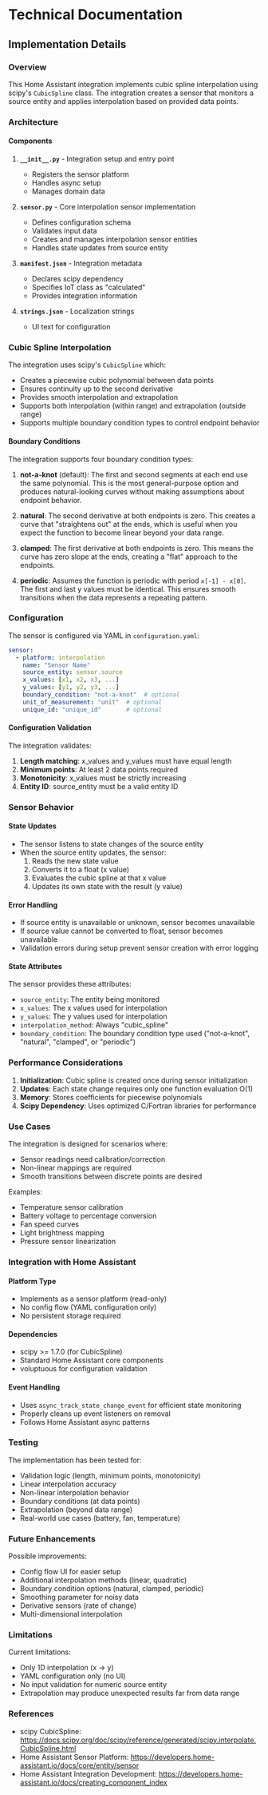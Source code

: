 # Technical Documentation

## Implementation Details

### Overview
This Home Assistant integration implements cubic spline interpolation using scipy's `CubicSpline` class. The integration creates a sensor that monitors a source entity and applies interpolation based on provided data points.

### Architecture

#### Components

1. **`__init__.py`** - Integration setup and entry point
   - Registers the sensor platform
   - Handles async setup
   - Manages domain data

2. **`sensor.py`** - Core interpolation sensor implementation
   - Defines configuration schema
   - Validates input data
   - Creates and manages interpolation sensor entities
   - Handles state updates from source entity

3. **`manifest.json`** - Integration metadata
   - Declares scipy dependency
   - Specifies IoT class as "calculated"
   - Provides integration information

4. **`strings.json`** - Localization strings
   - UI text for configuration

### Cubic Spline Interpolation

The integration uses scipy's `CubicSpline` which:
- Creates a piecewise cubic polynomial between data points
- Ensures continuity up to the second derivative
- Provides smooth interpolation and extrapolation
- Supports both interpolation (within range) and extrapolation (outside range)
- Supports multiple boundary condition types to control endpoint behavior

#### Boundary Conditions

The integration supports four boundary condition types:

1. **not-a-knot** (default): The first and second segments at each end use the same polynomial. This is the most general-purpose option and produces natural-looking curves without making assumptions about endpoint behavior.

2. **natural**: The second derivative at both endpoints is zero. This creates a curve that "straightens out" at the ends, which is useful when you expect the function to become linear beyond your data range.

3. **clamped**: The first derivative at both endpoints is zero. This means the curve has zero slope at the ends, creating a "flat" approach to the endpoints.

4. **periodic**: Assumes the function is periodic with period `x[-1] - x[0]`. The first and last y values must be identical. This ensures smooth transitions when the data represents a repeating pattern.

### Configuration

The sensor is configured via YAML in `configuration.yaml`:

```yaml
sensor:
  - platform: interpolation
    name: "Sensor Name"
    source_entity: sensor.source
    x_values: [x1, x2, x3, ...]
    y_values: [y1, y2, y3, ...]
    boundary_condition: "not-a-knot"  # optional
    unit_of_measurement: "unit"  # optional
    unique_id: "unique_id"       # optional
```

#### Configuration Validation

The integration validates:
1. **Length matching**: x_values and y_values must have equal length
2. **Minimum points**: At least 2 data points required
3. **Monotonicity**: x_values must be strictly increasing
4. **Entity ID**: source_entity must be a valid entity ID

### Sensor Behavior

#### State Updates
- The sensor listens to state changes of the source entity
- When the source entity updates, the sensor:
  1. Reads the new state value
  2. Converts it to a float (x value)
  3. Evaluates the cubic spline at that x value
  4. Updates its own state with the result (y value)

#### Error Handling
- If source entity is unavailable or unknown, sensor becomes unavailable
- If source value cannot be converted to float, sensor becomes unavailable
- Validation errors during setup prevent sensor creation with error logging

#### State Attributes

The sensor provides these attributes:
- `source_entity`: The entity being monitored
- `x_values`: The x values used for interpolation
- `y_values`: The y values used for interpolation
- `interpolation_method`: Always "cubic_spline"
- `boundary_condition`: The boundary condition type used ("not-a-knot", "natural", "clamped", or "periodic")

### Performance Considerations

1. **Initialization**: Cubic spline is created once during sensor initialization
2. **Updates**: Each state change requires only one function evaluation O(1)
3. **Memory**: Stores coefficients for piecewise polynomials
4. **Scipy Dependency**: Uses optimized C/Fortran libraries for performance

### Use Cases

The integration is designed for scenarios where:
- Sensor readings need calibration/correction
- Non-linear mappings are required
- Smooth transitions between discrete points are desired

Examples:
- Temperature sensor calibration
- Battery voltage to percentage conversion
- Fan speed curves
- Light brightness mapping
- Pressure sensor linearization

### Integration with Home Assistant

#### Platform Type
- Implements as a sensor platform (read-only)
- No config flow (YAML configuration only)
- No persistent storage required

#### Dependencies
- scipy >= 1.7.0 (for CubicSpline)
- Standard Home Assistant core components
- voluptuous for configuration validation

#### Event Handling
- Uses `async_track_state_change_event` for efficient state monitoring
- Properly cleans up event listeners on removal
- Follows Home Assistant async patterns

### Testing

The implementation has been tested for:
- Validation logic (length, minimum points, monotonicity)
- Linear interpolation accuracy
- Non-linear interpolation behavior
- Boundary conditions (at data points)
- Extrapolation (beyond data range)
- Real-world use cases (battery, fan, temperature)

### Future Enhancements

Possible improvements:
- Config flow UI for easier setup
- Additional interpolation methods (linear, quadratic)
- Boundary condition options (natural, clamped, periodic)
- Smoothing parameter for noisy data
- Derivative sensors (rate of change)
- Multi-dimensional interpolation

### Limitations

Current limitations:
- Only 1D interpolation (x -> y)
- YAML configuration only (no UI)
- No input validation for numeric source entity
- Extrapolation may produce unexpected results far from data range

### References

- scipy CubicSpline: https://docs.scipy.org/doc/scipy/reference/generated/scipy.interpolate.CubicSpline.html
- Home Assistant Sensor Platform: https://developers.home-assistant.io/docs/core/entity/sensor
- Home Assistant Integration Development: https://developers.home-assistant.io/docs/creating_component_index
